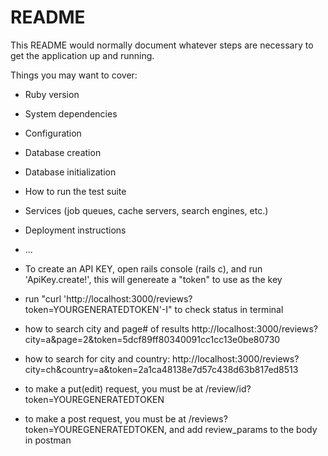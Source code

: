 # README

This README would normally document whatever steps are necessary to get the
application up and running.

Things you may want to cover:

* Ruby version

* System dependencies

* Configuration

* Database creation

* Database initialization

* How to run the test suite

* Services (job queues, cache servers, search engines, etc.)

* Deployment instructions

* ...

* To create an API KEY, open rails console (rails c), and run 'ApiKey.create!', this will genereate a "token" to use as the key

* run "curl 'http://localhost:3000/reviews?token=YOURGENERATEDTOKEN'-I" to check status in terminal

* how to search city and page# of results
http://localhost:3000/reviews?city=a&page=2&token=5dcf89ff80340091cc1cc13e0be80730

* how to search for city and country:
http://localhost:3000/reviews?city=ch&country=a&token=2a1ca48138e7d57c438d63b817ed8513

* to make a put(edit) request, you must be at /review/id?token=YOUREGENERATEDTOKEN

* to make a post request, you must be at /reviews?token=YOUREGENERATEDTOKEN, and add review_params to the body in postman 